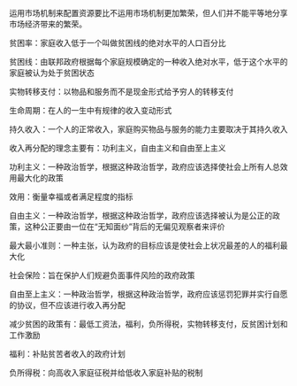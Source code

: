 运用市场机制来配置资源要比不运用市场机制更加繁荣，但人们并不能平等地分享市场经济带来的繁荣。

贫困率：家庭收入低于一个叫做贫困线的绝对水平的人口百分比

贫困线：由联邦政府根据每个家庭规模确定的一种收入绝对水平，低于这个水平的家庭被认为处于贫困状态

实物转移支付：以物品和服务而不是现金形式给予穷人的转移支付

生命周期：在人的一生中有规律的收入变动形式

持久收入：一个人的正常收入，家庭购买物品与服务的能力主要取决于其持久收入

收入再分配的理念主要有：功利主义，自由主义和自由至上主义

功利主义：一种政治哲学，根据这种政治哲学，政府应该选择使社会上所有人总效用最大化的政策

效用：衡量幸福或者满足程度的指标

自由主义：一种政治哲学，根据这种政治哲学，政府应该选择被认为是公正的政策，这种公正要由一位在“无知面纱”背后的无偏见观察者来评价

最大最小准则：一种主张，认为政府的目标应该是使社会上状况最差的人的福利最大化

社会保险：旨在保护人们规避负面事件风险的政府政策

自由至上主义：一种政治哲学，根据这种政治哲学，政府应该惩罚犯罪并实行自愿的协议，但不应该进行收入再分配

减少贫困的政策有：最低工资法，福利，负所得税，实物转移支付，反贫困计划和工作激励

福利：补贴贫苦者收入的政府计划

负所得税：向高收入家庭征税并给低收入家庭补贴的税制

